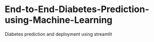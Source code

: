 # End-to-End-Diabetes-Prediction-using-Machine-Learning
Diabetes prediction and deployment using streamlit
